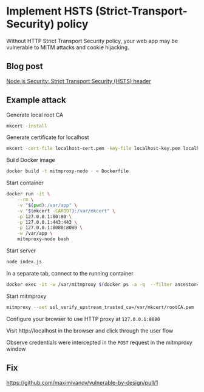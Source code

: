 # Implement HSTS (Strict-Transport-Security) policy

Without HTTP Strict Transport Security policy, your web app may be vulnerable to MITM attacks and cookie hijacking.

## Blog post

[Node.js Security: Strict Transport Security (HSTS) header](https://www.maxivanov.io/http-strict-transport-security)

## Example attack

Generate local root CA

```bash
mkcert -install
```

Generate certificate for localhost

```bash
mkcert -cert-file localhost-cert.pem -key-file localhost-key.pem localhost 127.0.0.1 ::1
```

Build Docker image

```bash
docker build -t mitmproxy-node - < Dockerfile
```

Start container

```bash
docker run -it \
    --rm \
    -v "$(pwd):/var/app" \
    -v "$(mkcert -CAROOT):/var/mkcert" \
    -p 127.0.0.1:80:80 \
    -p 127.0.0.1:443:443 \
    -p 127.0.0.1:8080:8080 \
    -w /var/app \
    mitmproxy-node bash
```

Start server

```bash
node index.js
```

In a separate tab, connect to the running container

```bash
docker exec -it -w /var/mitmproxy $(docker ps -a -q  --filter ancestor=mitmproxy-node) bash
```

Start mitmproxy

```bash
mitmproxy --set ssl_verify_upstream_trusted_ca=/var/mkcert/rootCA.pem -s sslstrip.py
```

Configure your browser to use HTTP proxy at `127.0.0.1:8080`

Visit http://localhost in the browser and click through the user flow

Observe credentials were intercepted in the `POST` request in the mitmproxy window

## Fix

https://github.com/maximivanov/vulnerable-by-design/pull/1
